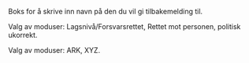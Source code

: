 
Boks for å skrive inn navn på den du vil gi tilbakemelding til.

Valg av moduser: Lagsnivå/Forsvarsrettet, Rettet mot personen, politisk ukorrekt.

Valg av moduser: ARK, XYZ.
